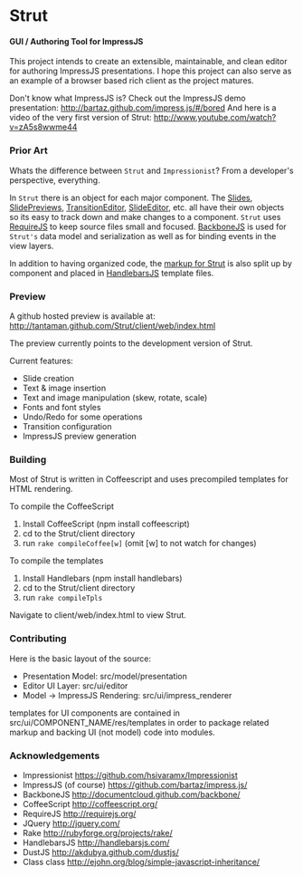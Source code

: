 Strut
=======

#### GUI / Authoring Tool for ImpressJS ####

This project intends to create an extensible, maintainable, and clean editor for authoring ImpressJS presentations.
I hope this project can also serve as an example of a browser based rich client as the project matures.

Don't know what ImpressJS is?  Check out the ImpressJS demo presentation: http://bartaz.github.com/impress.js/#/bored
And here is a video of the very first version of Strut: http://www.youtube.com/watch?v=zA5s8wwme44

### Prior Art ###

Whats the difference between ```Strut``` and ```Impressionist```?
From a developer's perspective, everything.  

In ```Strut``` there is an object for each major component.  The 
[Slides](https://github.com/tantaman/Strut/blob/master/client/src/model/presentation/Slide.coffee), 
[SlidePreviews](https://github.com/tantaman/Strut/blob/master/client/src/ui/editor/transition_editor/TransitionSlideSnapshot.coffee), 
[TransitionEditor](https://github.com/tantaman/Strut/blob/master/client/src/ui/editor/transition_editor/TransitionEditor.coffee), 
[SlideEditor](https://github.com/tantaman/Strut/blob/master/client/src/ui/editor/SlideEditor.coffee),
etc. all have their own objects so its easy to
track down and make changes to a component.  ```Strut``` uses [RequireJS](http://requirejs.org/) to keep source files small and
focused.  [BackboneJS](http://documentcloud.github.com/backbone/) is used for ```Strut's``` data model and serialization as well as for binding events in the 
view layers.  

In addition to having organized code, the [markup for Strut](https://github.com/tantaman/Strut/tree/master/client/src/ui/editor/res/templates) is also 
split up by component and placed in [HandlebarsJS](http://handlebarsjs.com/) template files. 

### Preview ###

A github hosted preview is available at: http://tantaman.github.com/Strut/client/web/index.html

The preview currently points to the development version of Strut.

Current features:

 * Slide creation
 * Text & image insertion
 * Text and image manipulation (skew, rotate, scale)
 * Fonts and font styles
 * Undo/Redo for some operations
 * Transition configuration
 * ImpressJS preview generation

### Building ###

Most of Strut is written in Coffeescript and uses precompiled templates for HTML rendering.

To compile the CoffeeScript

1. Install CoffeeScript (npm install coffeescript)
2. cd to the Strut/client directory
3. run `rake compileCoffee[w]`  (omit [w] to not watch for changes)

To compile the templates

1. Install Handlebars (npm install handlebars)
2. cd to the Strut/client directory
3. run `rake compileTpls`

Navigate to client/web/index.html to view Strut.

### Contributing ###

Here is the basic layout of the source:

* Presentation Model: src/model/presentation
* Editor UI Layer: src/ui/editor
* Model -> ImpressJS Rendering: src/ui/impress_renderer

templates for UI components are contained in src/ui/COMPONENT_NAME/res/templates
in order to package related markup and backing UI (not model) code into modules.

### Acknowledgements ###

* Impressionist https://github.com/hsivaramx/Impressionist
* ImpressJS (of course) https://github.com/bartaz/impress.js/
* BackboneJS http://documentcloud.github.com/backbone/
* CoffeeScript http://coffeescript.org/
* RequireJS http://requirejs.org/
* JQuery http://jquery.com/
* Rake http://rubyforge.org/projects/rake/
* HandlebarsJS http://handlebarsjs.com/
* DustJS http://akdubya.github.com/dustjs/
* Class class http://ejohn.org/blog/simple-javascript-inheritance/